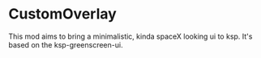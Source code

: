 # CustomOverlay

  This mod aims to bring a minimalistic, kinda spaceX looking ui to ksp.
  It's based on the ksp-greenscreen-ui.
